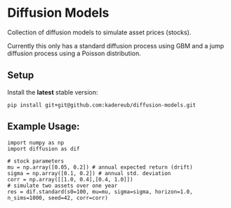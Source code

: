 # Diffusion Models

Collection of diffusion models to simulate asset prices (stocks). 

Currently this only has a standard diffusion process using GBM and a jump diffusion process using a Poisson distribution.

## Setup

Install the **latest** stable version:

```
pip install git+git@github.com:kadereub/diffusion-models.git
```

## Example Usage:

```
import numpy as np
import diffusion as dif

# stock parameters
mu = np.array([0.05, 0.2]) # annual expected return (drift)
sigma = np.array([0.1, 0.2]) # annual std. deviation
corr = np.array([[1.0, 0.4],[0.4, 1.0]])
# simulate two assets over one year
res = dif.standard(s0=100, mu=mu, sigma=sigma, horizon=1.0, n_sims=1000, seed=42, corr=corr)
```
